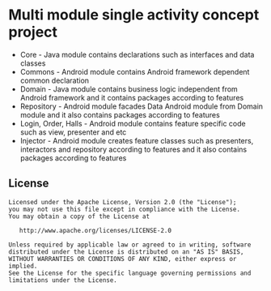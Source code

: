 
# Multi module single activity concept project

- Core - Java module contains declarations such as interfaces and data classes
- Commons - Android module contains Android framework dependent common declaration
- Domain - Java module contains business logic independent from Android framework and it contains packages according to features
- Repository - Android module facades Data Android module from Domain module and it also contains packages according to features
- Login, Order, Halls - Android module contains feature specific code such as view, presenter and etc
- Injector - Android module creates feature classes such as presenters, interactors and repository according to features and it also contains packages according to features

License
-------

    Licensed under the Apache License, Version 2.0 (the "License");
    you may not use this file except in compliance with the License.
    You may obtain a copy of the License at

       http://www.apache.org/licenses/LICENSE-2.0

    Unless required by applicable law or agreed to in writing, software
    distributed under the License is distributed on an "AS IS" BASIS,
    WITHOUT WARRANTIES OR CONDITIONS OF ANY KIND, either express or implied.
    See the License for the specific language governing permissions and
    limitations under the License.
